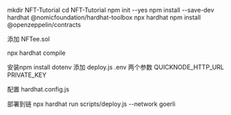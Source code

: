 mkdir NFT-Tutorial
cd  NFT-Tutorial
npm init --yes
npm install --save-dev hardhat @nomicfoundation/hardhat-toolbox
npx hardhat
npm install @openzeppelin/contracts

添加 NFTee.sol 

npx hardhat compile

安装npm install dotenv 
添加 deploy.js    .env   两个参数 QUICKNODE_HTTP_URL    PRIVATE_KEY

配置 hardhat.config.js

部署到链 npx hardhat run scripts/deploy.js --network goerli

